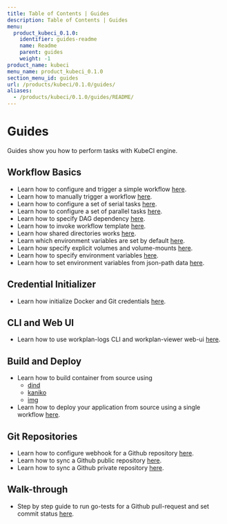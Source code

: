 ```yaml
---
title: Table of Contents | Guides
description: Table of Contents | Guides
menu:
  product_kubeci_0.1.0:
    identifier: guides-readme
    name: Readme
    parent: guides
    weight: -1
product_name: kubeci
menu_name: product_kubeci_0.1.0
section_menu_id: guides
url: /products/kubeci/0.1.0/guides/
aliases:
  - /products/kubeci/0.1.0/guides/README/
---
```


# Guides

Guides show you how to perform tasks with KubeCI engine.

## Workflow Basics

- Learn how to configure and trigger a simple workflow [here](/docs/guides/engine/basics/hello_world.md).
- Learn how to manually trigger a workflow [here](/docs/guides/engine/basics/manual_trigger.md).
- Learn how to configure a set of serial tasks [here](/docs/guides/engine/basics/serial_execution.md).
- Learn how to configure a set of parallel tasks [here](/docs/guides/engine/basics/parallel_execution.md).
- Learn how to specify DAG dependency [here](/docs/guides/engine/basics/dag_execution.md).
- Learn how to invoke workflow template [here](/docs/guides/engine/basics/template.md).
- Learn how shared directories works [here](/docs/guides/engine/basics/shared_directory.md).
- Learn which environment variables are set by default [here](/docs/guides/engine/basics/implicit_env_var.md).
- Learn how specify explicit volumes and volume-mounts [here](/docs/guides/engine/basics/volumes.md).
- Learn how to specify environment variables [here](/docs/guides/engine/basics/env_var.md).
- Learn how to set environment variables from json-path data [here](/docs/guides/engine/basics/json_path.md).

## Credential Initializer

- Learn how initialize Docker and Git credentials [here](/docs/guides/engine/credential/credential_initializer.md).

## CLI and Web UI

- Learn how to use workplan-logs CLI and workplan-viewer web-ui [here](/docs/guides/engine/cli/workplan_status_logs.md).

## Build and Deploy

- Learn how to build container from source using 
  - [dind](/docs/guides/engine/build/build-dind.md)
  - [kaniko](/docs/guides/engine/build/build-kaniko.md)
  - [img](/docs/guides/engine/build/build-img.md)
- Learn how to deploy your application from source using a single workflow [here](/docs/guides/engine/build/deploy.md).

## Git Repositories

- Learn how to configure webhook for a Github repository [here](/docs/guides/git-apiserver/webhook.md).
- Learn how to sync a Github public repository [here](/docs/guides/git-apiserver/github_public.md).
- Learn how to sync a Github private repository [here](/docs/guides/git-apiserver/github_private.md).

## Walk-through

- Step by step guide to run go-tests for a Github pull-request and set commit status [here](/docs/guides/walk-through/github_pr.md).